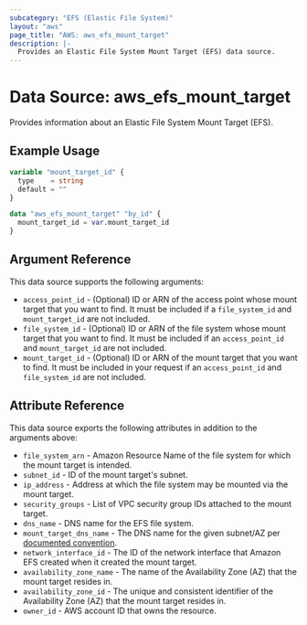 ```yaml
---
subcategory: "EFS (Elastic File System)"
layout: "aws"
page_title: "AWS: aws_efs_mount_target"
description: |-
  Provides an Elastic File System Mount Target (EFS) data source.
---
```


# Data Source: aws_efs_mount_target

Provides information about an Elastic File System Mount Target (EFS).

## Example Usage

```terraform
variable "mount_target_id" {
  type    = string
  default = ""
}

data "aws_efs_mount_target" "by_id" {
  mount_target_id = var.mount_target_id
}
```

## Argument Reference

This data source supports the following arguments:

* `access_point_id` - (Optional) ID or ARN of the access point whose mount target that you want to find. It must be included if a `file_system_id` and `mount_target_id` are not included.
* `file_system_id` - (Optional) ID or ARN of the file system whose mount target that you want to find. It must be included if an `access_point_id` and `mount_target_id` are not included.
* `mount_target_id` - (Optional) ID or ARN of the mount target that you want to find. It must be included in your request if an `access_point_id` and `file_system_id` are not included.

## Attribute Reference

This data source exports the following attributes in addition to the arguments above:

* `file_system_arn` - Amazon Resource Name of the file system for which the mount target is intended.
* `subnet_id` - ID of the mount target's subnet.
* `ip_address` - Address at which the file system may be mounted via the mount target.
* `security_groups` - List of VPC security group IDs attached to the mount target.
* `dns_name` - DNS name for the EFS file system.
* `mount_target_dns_name` - The DNS name for the given subnet/AZ per [documented convention](http://docs.aws.amazon.com/efs/latest/ug/mounting-fs-mount-cmd-dns-name.html).
* `network_interface_id` - The ID of the network interface that Amazon EFS created when it created the mount target.
* `availability_zone_name` - The name of the Availability Zone (AZ) that the mount target resides in.
* `availability_zone_id` - The unique and consistent identifier of the Availability Zone (AZ) that the mount target resides in.
* `owner_id` - AWS account ID that owns the resource.
